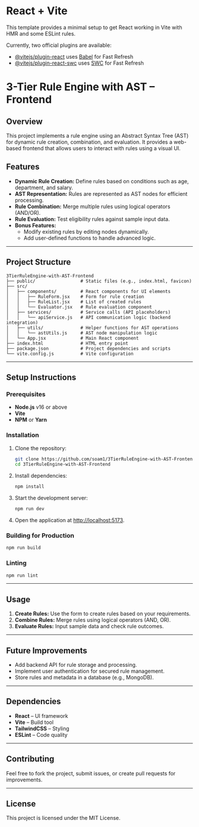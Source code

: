 # React + Vite

This template provides a minimal setup to get React working in Vite with HMR and some ESLint rules.

Currently, two official plugins are available:

- [@vitejs/plugin-react](https://github.com/vitejs/vite-plugin-react/blob/main/packages/plugin-react/README.md) uses [Babel](https://babeljs.io/) for Fast Refresh
- [@vitejs/plugin-react-swc](https://github.com/vitejs/vite-plugin-react-swc) uses [SWC](https://swc.rs/) for Fast Refresh



# 3-Tier Rule Engine with AST – Frontend

## Overview
This project implements a rule engine using an Abstract Syntax Tree (AST) for dynamic rule creation, combination, and evaluation. It provides a web-based frontend that allows users to interact with rules using a visual UI.

## Features
- **Dynamic Rule Creation:** Define rules based on conditions such as age, department, and salary.
- **AST Representation:** Rules are represented as AST nodes for efficient processing.
- **Rule Combination:** Merge multiple rules using logical operators (AND/OR).
- **Rule Evaluation:** Test eligibility rules against sample input data.
- **Bonus Features:** 
  - Modify existing rules by editing nodes dynamically.
  - Add user-defined functions to handle advanced logic.

---

## Project Structure
```
3TierRuleEngine-with-AST-Frontend
├── public/                 # Static files (e.g., index.html, favicon)
├── src/
│   ├── components/         # React components for UI elements
│   │   ├── RuleForm.jsx    # Form for rule creation
│   │   ├── RuleList.jsx    # List of created rules
│   │   └── Evaluator.jsx   # Rule evaluation component
│   ├── services/           # Service calls (API placeholders)
│   │   └── apiService.js   # API communication logic (backend integration)
│   ├── utils/              # Helper functions for AST operations
│   │   └── astUtils.js     # AST node manipulation logic
│   └── App.jsx             # Main React component
├── index.html              # HTML entry point
├── package.json            # Project dependencies and scripts
└── vite.config.js          # Vite configuration
```

---

## Setup Instructions
### Prerequisites
- **Node.js** v16 or above  
- **Vite**  
- **NPM** or **Yarn**

### Installation
1. Clone the repository:
   ```bash
   git clone https://github.com/soam1/3TierRuleEngine-with-AST-Frontend.git
   cd 3TierRuleEngine-with-AST-Frontend
   ```
2. Install dependencies:
   ```bash
   npm install
   ```
3. Start the development server:
   ```bash
   npm run dev
   ```
4. Open the application at [http://localhost:5173](http://localhost:5173).

### Building for Production
```bash
npm run build
```

### Linting
```bash
npm run lint
```

---

## Usage
1. **Create Rules:** Use the form to create rules based on your requirements.
2. **Combine Rules:** Merge rules using logical operators (AND, OR).
3. **Evaluate Rules:** Input sample data and check rule outcomes.

---

## Future Improvements
- Add backend API for rule storage and processing.
- Implement user authentication for secured rule management.
- Store rules and metadata in a database (e.g., MongoDB).

---

## Dependencies
- **React** – UI framework  
- **Vite** – Build tool  
- **TailwindCSS** – Styling  
- **ESLint** – Code quality  

---

## Contributing
Feel free to fork the project, submit issues, or create pull requests for improvements.

---

## License
This project is licensed under the MIT License.